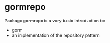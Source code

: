 # gormrepo

Package gormrepo is a very basic introduction to:
* gorm
* an implementation of the repository pattern